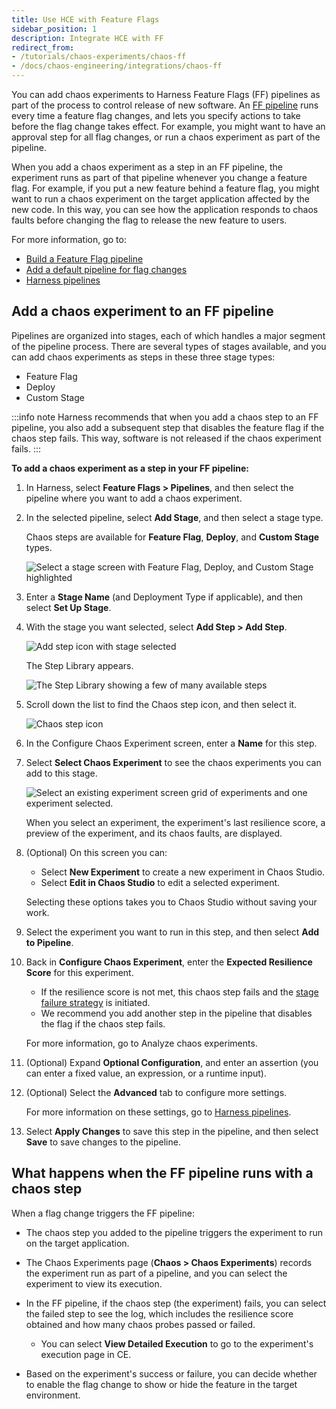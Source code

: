 ```yaml
---
title: Use HCE with Feature Flags
sidebar_position: 1
description: Integrate HCE with FF
redirect_from:
- /tutorials/chaos-experiments/chaos-ff
- /docs/chaos-engineering/integrations/chaos-ff
---
```


You can add chaos experiments to Harness Feature Flags (FF) pipelines as part of the process to control release of new software. An [FF pipeline](/docs/feature-flags/use-ff/ff-build-pipeline/build-feature-flag-pipeline) runs every time a feature flag changes, and lets you specify actions to take before the flag change takes effect. For example, you might want to have an approval step for all flag changes, or run a chaos experiment as part of the pipeline.

When you add a chaos experiment as a step in an FF pipeline, the experiment runs as part of that pipeline whenever you change a feature flag. For example, if you put a new feature behind a feature flag, you might want to run a chaos experiment on the target application affected by the new code. In this way, you can see how the application responds to chaos faults before changing the flag to release the new feature to users.

For more information, go to:
* [Build a Feature Flag pipeline](/docs/feature-flags/use-ff/ff-build-pipeline/build-feature-flag-pipeline)
* [Add a default pipeline for flag changes](/docs/feature-flags/use-ff/ff-build-pipeline/default-pipeline-ff)
* [Harness pipelines](/docs/category/pipelines)

## Add a chaos experiment to an FF pipeline

Pipelines are organized into stages, each of which handles a major segment of the pipeline process. There are several types of stages available, and you can add chaos experiments as steps in these three stage types:

* Feature Flag
* Deploy
* Custom Stage

:::info note
Harness recommends that when you add a chaos step to an FF pipeline, you also add a subsequent step that disables the feature flag if the chaos step fails. This way, software is not released if the chaos experiment fails.
:::

**To add a chaos experiment as a step in your FF pipeline:**

1. In Harness, select **Feature Flags > Pipelines**, and then select the pipeline where you want to add a chaos experiment.
1. In the selected pipeline, select **Add Stage**, and then select a stage type.

	Chaos steps are available for **Feature Flag**, **Deploy**, and **Custom Stage** types. 

	![Select a stage screen with Feature Flag, Deploy, and Custom Stage highlighted](./static/pipeline-add-stage.png)

1. Enter a **Stage Name** (and Deployment Type if applicable), and then select **Set Up Stage**.

1. With the stage you want selected, select **Add Step > Add Step**.

	![Add step icon with stage selected](./static/pipeline-add-step.png)

	The Step Library appears.

	![The Step Library showing a few of many available steps](./static/pipeline-step-library.png)

1. Scroll down the list to find the Chaos step icon, and then select it.

	![Chaos step icon](./static/pipeline-chaos-step-icon.png)

1. In the Configure Chaos Experiment screen, enter a **Name** for this step.

1. Select **Select Chaos Experiment** to see the chaos experiments you can add to this stage.

	![Select an existing experiment screen grid of experiments and one experiment selected.](./static/pipeline-select-experiment.png)

	When you select an experiment, the experiment's last resilience score, a preview of the experiment, and its chaos faults, are displayed.

1. (Optional) On this screen you can:
	* Select **New Experiment** to create a new experiment in Chaos Studio.
	* Select **Edit in Chaos Studio** to edit a selected experiment.

	Selecting these options takes you to Chaos Studio without saving your work.

1. Select the experiment you want to run in this step, and then select **Add to Pipeline**.

1. Back in **Configure Chaos Experiment**, enter the **Expected Resilience Score** for this experiment.

	* If the resilience score is not met, this chaos step fails and the [stage failure strategy](/docs/platform/pipelines/failure-handling/define-a-failure-strategy-on-stages-and-steps) is initiated.
	* We recommend you add another step in the pipeline that disables the flag if the chaos step fails.

	For more information, go to Analyze chaos experiments.

1. (Optional) Expand **Optional Configuration**, and enter an assertion (you can enter a fixed value, an expression, or a runtime input).

1. (Optional) Select the **Advanced** tab to configure more settings.

	For more information on these settings, go to [Harness pipelines](/docs/category/pipelines).

1. Select **Apply Changes** to save this step in the pipeline, and then select **Save** to save changes to the pipeline.

## What happens when the FF pipeline runs with a chaos step

When a flag change triggers the FF pipeline:

* The chaos step you added to the pipeline triggers the experiment to run on the target application.

* The Chaos Experiments page (**Chaos > Chaos Experiments**) records the experiment run as part of a pipeline, and you can select the experiment to view its execution.

* In the FF pipeline, if the chaos step (the experiment) fails, you can select the failed step to see the log, which includes the resilience score obtained and how many chaos probes passed or failed.
	* You can select **View Detailed Execution** to go to the experiment's execution page in CE.

* Based on the experiment's success or failure, you can decide whether to enable the flag change to show or hide the feature in the target environment.







